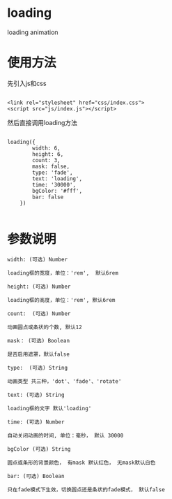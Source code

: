 # loading
loading  animation 


# 使用方法
先引入js和css

````````

<link rel="stylesheet" href="css/index.css">
<script src="js/index.js"></script>

````````
然后直接调用loading方法

````````

loading({
        width: 6,
        height: 6,
        count: 3,
        mask: false,
        type: 'fade',
        text: 'loading',
        time: '30000',
        bgColor: '#fff',
        bar: false
    })
    
````````    
    
# 参数说明
```
width: (可选) Number

loading框的宽度，单位：'rem',  默认6rem
```
```````
height: (可选) Number

loading框的高度，单位：'rem', 默认6rem
````````
```````
count:  (可选) Number

动画圆点或条状的个数, 默认12
```````
```````
mask： (可选) Boolean

是否启用遮罩，默认false
```````
```````
type:  (可选) String

动画类型 共三种，'dot'、'fade'、'rotate'
```````
```````
text: (可选) String

loading框的文字 默认'loading'
```````
```````
time: (可选) Number

自动关闭动画的时间, 单位：毫秒， 默认 30000
```````
```````
bgColor (可选) String

圆点或条形的背景颜色， 有mask 默认红色， 无mask默认白色
```````
```````
bar: (可选) Boolean

只在fade模式下生效，切换圆点还是条状的fade模式， 默认false

````````

